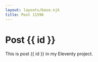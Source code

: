 ```yaml
---
layout: layouts/base.njk
title: Post 11596
---
```


# Post {{ id }}

This is post {{ id }} in my Eleventy project.
